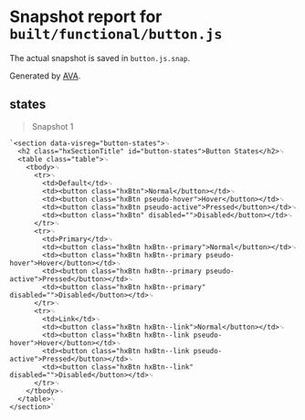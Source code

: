 # Snapshot report for `built/functional/button.js`

The actual snapshot is saved in `button.js.snap`.

Generated by [AVA](https://ava.li).

## states

> Snapshot 1

    `<section data-visreg="button-states">␊
      <h2 class="hxSectionTitle" id="button-states">Button States</h2>␊
      <table class="table">␊
        <tbody>␊
          <tr>␊
            <td>Default</td>␊
            <td><button class="hxBtn">Normal</button></td>␊
            <td><button class="hxBtn pseudo-hover">Hover</button></td>␊
            <td><button class="hxBtn pseudo-active">Pressed</button></td>␊
            <td><button class="hxBtn" disabled="">Disabled</button></td>␊
          </tr>␊
          <tr>␊
            <td>Primary</td>␊
            <td><button class="hxBtn hxBtn--primary">Normal</button></td>␊
            <td><button class="hxBtn hxBtn--primary pseudo-hover">Hover</button></td>␊
            <td><button class="hxBtn hxBtn--primary pseudo-active">Pressed</button></td>␊
            <td><button class="hxBtn hxBtn--primary" disabled="">Disabled</button></td>␊
          </tr>␊
          <tr>␊
            <td>Link</td>␊
            <td><button class="hxBtn hxBtn--link">Normal</button></td>␊
            <td><button class="hxBtn hxBtn--link pseudo-hover">Hover</button></td>␊
            <td><button class="hxBtn hxBtn--link pseudo-active">Pressed</button></td>␊
            <td><button class="hxBtn hxBtn--link" disabled="">Disabled</button></td>␊
          </tr>␊
        </tbody>␊
      </table>␊
    </section>`
